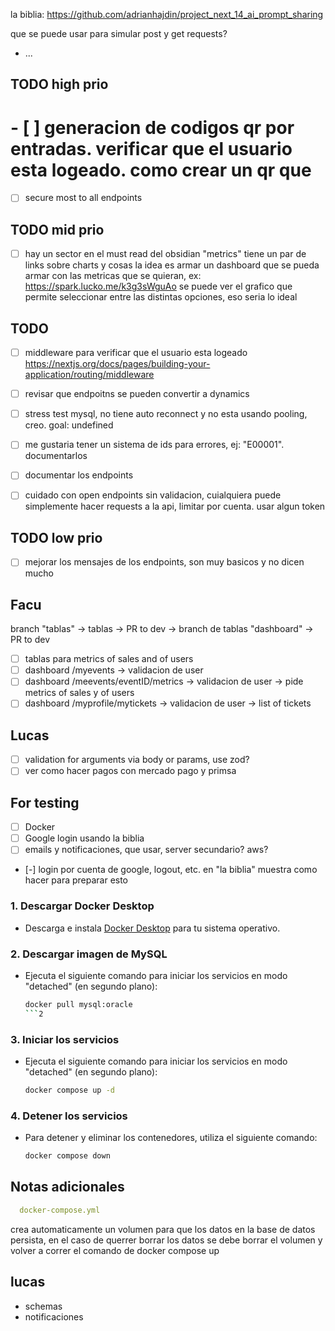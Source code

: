 



la biblia: https://github.com/adrianhajdin/project_next_14_ai_prompt_sharing

que se puede usar para simular post y get requests?

- ...

## TODO high prio

# - [ ] generacion de codigos qr por entradas. verificar que el usuario esta logeado. como crear un qr que
- [ ] secure most to all endpoints

## TODO mid prio

- [ ] hay un sector en el must read del obsidian "metrics" tiene un par de links sobre charts y cosas
  la idea es armar un dashboard que se pueda armar con las metricas que se quieran,
  ex: https://spark.lucko.me/k3g3sWguAo
  se puede ver el grafico que permite seleccionar entre las distintas opciones, eso seria lo ideal

## TODO

- [ ] middleware para verificar que el usuario esta
  logeado https://nextjs.org/docs/pages/building-your-application/routing/middleware
- [ ] revisar que endpoitns se pueden convertir a dynamics
- [ ] stress test mysql, no tiene auto reconnect y no esta usando pooling, creo. goal: undefined
- [ ] me gustaria tener un sistema de ids para errores, ej: "E00001". documentarlos
- [ ] documentar los endpoints

- [ ] cuidado con open endpoints sin validacion, cuialquiera puede simplemente hacer requests a la api, limitar por
  cuenta. usar algun token

## TODO low prio

- [ ] mejorar los mensajes de los endpoints, son muy basicos y no dicen mucho

## Facu

branch "tablas" -> tablas -> PR to dev -> branch de tablas "dashboard" -> PR to dev 

- [ ] tablas para metrics of sales and of users
- [ ] dashboard /myevents -> validacion de user
- [ ] dashboard /meevents/eventID/metrics -> validacion de user -> pide metrics of sales y of users
- [ ] dashboard /myprofile/mytickets -> validacion de user -> list of tickets

## Lucas

- [ ] validation for arguments via body or params, use zod?
- [ ] ver como hacer pagos con mercado pago y primsa

## For testing

- [ ] Docker
- [ ] Google login usando la biblia
- [ ] emails y notificaciones, que usar, server secundario? aws?
- [-] login por cuenta de google, logout, etc. en "la biblia" muestra como hacer para preparar
  esto

### 1. Descargar Docker Desktop

- Descarga e instala [Docker Desktop](https://www.docker.com/products/docker-desktop/) para tu sistema operativo.

### 2. Descargar imagen de MySQL

- Ejecuta el siguiente comando para iniciar los servicios en modo "detached" (en segundo plano):
    ```bash
    docker pull mysql:oracle
    ```2

### 3. Iniciar los servicios

- Ejecuta el siguiente comando para iniciar los servicios en modo "detached" (en segundo plano):
    ```bash
    docker compose up -d
    ```

### 4. Detener los servicios

- Para detener y eliminar los contenedores, utiliza el siguiente comando:
    ```bash
    docker compose down
    ```

## Notas adicionales

```yaml
  docker-compose.yml 
```  

crea automaticamente un volumen para que los datos en la base de datos persista,
en el caso de querrer borrar los datos se debe borrar el volumen y volver a correr el comando de docker compose up

## lucas

- schemas
- notificaciones

````mysql

````
